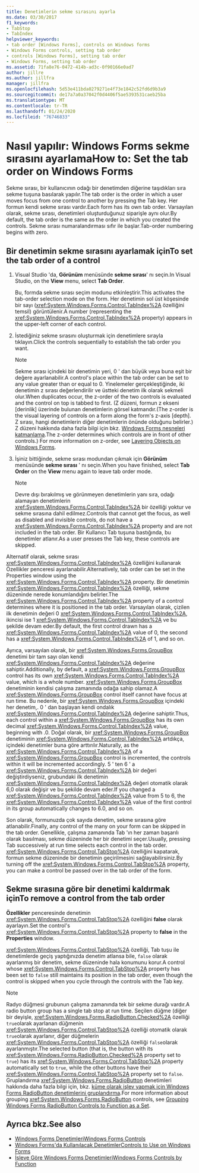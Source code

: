 ```yaml
---
title: Denetimlerin sekme sırasını ayarla
ms.date: 03/30/2017
f1_keywords:
- TabStop
- TabIndex
helpviewer_keywords:
- tab order [Windows Forms], controls on Windows forms
- Windows Forms controls, setting tab order
- controls [Windows Forms], setting tab order
- Windows Forms, setting tab order
ms.assetid: 71fa8e76-0472-414b-ad3c-0f90166e0ad7
author: jillre
ms.author: jillfra
manager: jillfra
ms.openlocfilehash: 5d53e411bda0279271e4f73e1842c52fd6d9b3a9
ms.sourcegitcommit: de17a7a0a37042f0d4406f5ae5393531caeb25ba
ms.translationtype: MT
ms.contentlocale: tr-TR
ms.lasthandoff: 01/24/2020
ms.locfileid: "76746833"
---
```

# <a name="how-to-set-the-tab-order-on-windows-forms"></a><span data-ttu-id="c88d9-102">Nasıl yapılır: Windows Forms sekme sırasını ayarlama</span><span class="sxs-lookup"><span data-stu-id="c88d9-102">How to: Set the tab order on Windows Forms</span></span>

<span data-ttu-id="c88d9-103">Sekme sırası, bir kullanıcının odağı bir denetimden diğerine taşıdıkları sıra sekme tuşuna basılarak yapılır.</span><span class="sxs-lookup"><span data-stu-id="c88d9-103">The tab order is the order in which a user moves focus from one control to another by pressing the Tab key.</span></span> <span data-ttu-id="c88d9-104">Her formun kendi sekme sırası vardır.</span><span class="sxs-lookup"><span data-stu-id="c88d9-104">Each form has its own tab order.</span></span> <span data-ttu-id="c88d9-105">Varsayılan olarak, sekme sırası, denetimleri oluşturduğunuz siparişle aynı olur.</span><span class="sxs-lookup"><span data-stu-id="c88d9-105">By default, the tab order is the same as the order in which you created the controls.</span></span> <span data-ttu-id="c88d9-106">Sekme sırası numaralandırması sıfır ile başlar.</span><span class="sxs-lookup"><span data-stu-id="c88d9-106">Tab-order numbering begins with zero.</span></span>

## <a name="to-set-the-tab-order-of-a-control"></a><span data-ttu-id="c88d9-107">Bir denetimin sekme sırasını ayarlamak için</span><span class="sxs-lookup"><span data-stu-id="c88d9-107">To set the tab order of a control</span></span>

1. <span data-ttu-id="c88d9-108">Visual Studio 'da, **Görünüm** menüsünde **sekme sırası**' nı seçin.</span><span class="sxs-lookup"><span data-stu-id="c88d9-108">In Visual Studio, on the **View** menu, select **Tab Order**.</span></span>

   <span data-ttu-id="c88d9-109">Bu, formda sekme sırası seçim modunu etkinleştirir.</span><span class="sxs-lookup"><span data-stu-id="c88d9-109">This activates the tab-order selection mode on the form.</span></span> <span data-ttu-id="c88d9-110">Her denetimin sol üst köşesinde bir sayı (<xref:System.Windows.Forms.Control.TabIndex%2A> özelliğini temsil) görüntülenir.</span><span class="sxs-lookup"><span data-stu-id="c88d9-110">A number (representing the <xref:System.Windows.Forms.Control.TabIndex%2A> property) appears in the upper-left corner of each control.</span></span>

2. <span data-ttu-id="c88d9-111">İstediğiniz sekme sırasını oluşturmak için denetimlere sırayla tıklayın.</span><span class="sxs-lookup"><span data-stu-id="c88d9-111">Click the controls sequentially to establish the tab order you want.</span></span>

   > [!NOTE]
   > <span data-ttu-id="c88d9-112">Sekme sırası içindeki bir denetimin yeri, 0 ' dan büyük veya buna eşit bir değere ayarlanabilir.</span><span class="sxs-lookup"><span data-stu-id="c88d9-112">A control's place within the tab order can be set to any value greater than or equal to 0.</span></span> <span data-ttu-id="c88d9-113">Yinelemeler gerçekleştiğinde, iki denetimin z sırası değerlendirilir ve üstteki denetim ilk olarak sekmeli olur.</span><span class="sxs-lookup"><span data-stu-id="c88d9-113">When duplicates occur, the z-order of the two controls is evaluated and the control on top is tabbed to first.</span></span> <span data-ttu-id="c88d9-114">(Z düzeni, formun z ekseni [derinlik] üzerinde bulunan denetimlerin görsel katmandır.</span><span class="sxs-lookup"><span data-stu-id="c88d9-114">(The z-order is the visual layering of controls on a form along the form's z-axis [depth].</span></span> <span data-ttu-id="c88d9-115">Z sırası, hangi denetimlerin diğer denetimlerin önünde olduğunu belirler.) Z düzeni hakkında daha fazla bilgi için bkz. [Windows Forms nesneleri katmanlama](how-to-layer-objects-on-windows-forms.md).</span><span class="sxs-lookup"><span data-stu-id="c88d9-115">The z-order determines which controls are in front of other controls.) For more information on z-order, see [Layering Objects on Windows Forms](how-to-layer-objects-on-windows-forms.md).</span></span>

3. <span data-ttu-id="c88d9-116">İşiniz bittiğinde, sekme sırası modundan çıkmak için **Görünüm** menüsünde **sekme sırası** ' nı seçin.</span><span class="sxs-lookup"><span data-stu-id="c88d9-116">When you have finished, select **Tab Order** on the **View** menu again to leave tab order mode.</span></span>

   > [!NOTE]
   > <span data-ttu-id="c88d9-117">Devre dışı bırakılmış ve görünmeyen denetimlerin yanı sıra, odağı alamayan denetimlerin <xref:System.Windows.Forms.Control.TabIndex%2A> bir özelliği yoktur ve sekme sırasına dahil edilmez.</span><span class="sxs-lookup"><span data-stu-id="c88d9-117">Controls that cannot get the focus, as well as disabled and invisible controls, do not have a <xref:System.Windows.Forms.Control.TabIndex%2A> property and are not included in the tab order.</span></span> <span data-ttu-id="c88d9-118">Bir Kullanıcı Tab tuşuna bastığında, bu denetimler atlanır.</span><span class="sxs-lookup"><span data-stu-id="c88d9-118">As a user presses the Tab key, these controls are skipped.</span></span>

<span data-ttu-id="c88d9-119">Alternatif olarak, sekme sırası <xref:System.Windows.Forms.Control.TabIndex%2A> özelliğini kullanarak Özellikler penceresi ayarlanabilir.</span><span class="sxs-lookup"><span data-stu-id="c88d9-119">Alternatively, tab order can be set in the Properties window using the <xref:System.Windows.Forms.Control.TabIndex%2A> property.</span></span> <span data-ttu-id="c88d9-120">Bir denetimin <xref:System.Windows.Forms.Control.TabIndex%2A> özelliği, sekme düzeninde nerede konumlandığını belirler.</span><span class="sxs-lookup"><span data-stu-id="c88d9-120">The <xref:System.Windows.Forms.Control.TabIndex%2A> property of a control determines where it is positioned in the tab order.</span></span> <span data-ttu-id="c88d9-121">Varsayılan olarak, çizilen ilk denetimin değeri 0 <xref:System.Windows.Forms.Control.TabIndex%2A>, ikincisi ise 1 <xref:System.Windows.Forms.Control.TabIndex%2A> ve bu şekilde devam eder.</span><span class="sxs-lookup"><span data-stu-id="c88d9-121">By default, the first control drawn has a <xref:System.Windows.Forms.Control.TabIndex%2A> value of 0, the second has a <xref:System.Windows.Forms.Control.TabIndex%2A> of 1, and so on.</span></span>

<span data-ttu-id="c88d9-122">Ayrıca, varsayılan olarak, bir <xref:System.Windows.Forms.GroupBox> denetimi bir tam sayı olan kendi <xref:System.Windows.Forms.Control.TabIndex%2A> değerine sahiptir.</span><span class="sxs-lookup"><span data-stu-id="c88d9-122">Additionally, by default, a <xref:System.Windows.Forms.GroupBox> control has its own <xref:System.Windows.Forms.Control.TabIndex%2A> value, which is a whole number.</span></span> <span data-ttu-id="c88d9-123"><xref:System.Windows.Forms.GroupBox> denetiminin kendisi çalışma zamanında odağa sahip olamaz.</span><span class="sxs-lookup"><span data-stu-id="c88d9-123">A <xref:System.Windows.Forms.GroupBox> control itself cannot have focus at run time.</span></span> <span data-ttu-id="c88d9-124">Bu nedenle, bir <xref:System.Windows.Forms.GroupBox> içindeki her denetim,. 0 ' dan başlayan kendi ondalık <xref:System.Windows.Forms.Control.TabIndex%2A> değerine sahiptir.</span><span class="sxs-lookup"><span data-stu-id="c88d9-124">Thus, each control within a <xref:System.Windows.Forms.GroupBox> has its own decimal <xref:System.Windows.Forms.Control.TabIndex%2A> value, beginning with .0.</span></span> <span data-ttu-id="c88d9-125">Doğal olarak, bir <xref:System.Windows.Forms.GroupBox> denetiminin <xref:System.Windows.Forms.Control.TabIndex%2A> artdıkça, içindeki denetimler buna göre arttırılır.</span><span class="sxs-lookup"><span data-stu-id="c88d9-125">Naturally, as the <xref:System.Windows.Forms.Control.TabIndex%2A> of a <xref:System.Windows.Forms.GroupBox> control is incremented, the controls within it will be incremented accordingly.</span></span> <span data-ttu-id="c88d9-126">5 ' ten 6 ' a <xref:System.Windows.Forms.Control.TabIndex%2A> bir değeri değiştirdiyseniz, grubundaki ilk denetimin <xref:System.Windows.Forms.Control.TabIndex%2A> değeri otomatik olarak 6,0 olarak değişir ve bu şekilde devam eder.</span><span class="sxs-lookup"><span data-stu-id="c88d9-126">If you changed a <xref:System.Windows.Forms.Control.TabIndex%2A> value from 5 to 6, the <xref:System.Windows.Forms.Control.TabIndex%2A> value of the first control in its group automatically changes to 6.0, and so on.</span></span>

<span data-ttu-id="c88d9-127">Son olarak, formunuzda çok sayıda denetim, sekme sırasına göre atlanabilir.</span><span class="sxs-lookup"><span data-stu-id="c88d9-127">Finally, any control of the many on your form can be skipped in the tab order.</span></span> <span data-ttu-id="c88d9-128">Genellikle, çalışma zamanında Tab 'ın her zaman başarılı olarak basılması, sekme düzeninde her bir denetimi seçer.</span><span class="sxs-lookup"><span data-stu-id="c88d9-128">Usually, pressing Tab successively at run time selects each control in the tab order.</span></span> <span data-ttu-id="c88d9-129"><xref:System.Windows.Forms.Control.TabStop%2A> özelliğini kapatarak, formun sekme düzeninde bir denetimin geçirilmesini sağlayabilirsiniz.</span><span class="sxs-lookup"><span data-stu-id="c88d9-129">By turning off the <xref:System.Windows.Forms.Control.TabStop%2A> property, you can make a control be passed over in the tab order of the form.</span></span>

## <a name="to-remove-a-control-from-the-tab-order"></a><span data-ttu-id="c88d9-130">Sekme sırasına göre bir denetimi kaldırmak için</span><span class="sxs-lookup"><span data-stu-id="c88d9-130">To remove a control from the tab order</span></span>

<span data-ttu-id="c88d9-131">**Özellikler** penceresinde denetimin <xref:System.Windows.Forms.Control.TabStop%2A> özelliğini **false** olarak ayarlayın.</span><span class="sxs-lookup"><span data-stu-id="c88d9-131">Set the control's <xref:System.Windows.Forms.Control.TabStop%2A> property to **false** in the **Properties** window.</span></span>

<span data-ttu-id="c88d9-132"><xref:System.Windows.Forms.Control.TabStop%2A> özelliği, Tab tuşu ile denetimlerde geçiş yaptığınızda denetim atlansa bile, `false` olarak ayarlanmış bir denetim, sekme düzeninde hala konumunu korur.</span><span class="sxs-lookup"><span data-stu-id="c88d9-132">A control whose <xref:System.Windows.Forms.Control.TabStop%2A> property has been set to `false` still maintains its position in the tab order, even though the control is skipped when you cycle through the controls with the Tab key.</span></span>

> [!NOTE]
> <span data-ttu-id="c88d9-133">Radyo düğmesi grubunun çalışma zamanında tek bir sekme durağı vardır.</span><span class="sxs-lookup"><span data-stu-id="c88d9-133">A radio button group has a single tab stop at run time.</span></span> <span data-ttu-id="c88d9-134">Seçilen düğme (diğer bir deyişle, <xref:System.Windows.Forms.RadioButton.Checked%2A> özelliği `true`olarak ayarlanan düğmenin <xref:System.Windows.Forms.Control.TabStop%2A> özelliği otomatik olarak `true`olarak ayarlanır, diğer düğmelerin <xref:System.Windows.Forms.Control.TabStop%2A> özelliği `false`olarak ayarlanmıştır.</span><span class="sxs-lookup"><span data-stu-id="c88d9-134">The selected button (that is, the button with its <xref:System.Windows.Forms.RadioButton.Checked%2A> property set to `true`) has its <xref:System.Windows.Forms.Control.TabStop%2A> property automatically set to `true`, while the other buttons have their <xref:System.Windows.Forms.Control.TabStop%2A> property set to `false`.</span></span> <span data-ttu-id="c88d9-135">Gruplandırma <xref:System.Windows.Forms.RadioButton> denetimleri hakkında daha fazla bilgi için, bkz. [küme olarak işlev yapmak için Windows Forms RadioButton denetimlerini gruplandırma](how-to-group-windows-forms-radiobutton-controls-to-function-as-a-set.md).</span><span class="sxs-lookup"><span data-stu-id="c88d9-135">For more information about grouping <xref:System.Windows.Forms.RadioButton> controls, see [Grouping Windows Forms RadioButton Controls to Function as a Set](how-to-group-windows-forms-radiobutton-controls-to-function-as-a-set.md).</span></span>

## <a name="see-also"></a><span data-ttu-id="c88d9-136">Ayrıca bkz.</span><span class="sxs-lookup"><span data-stu-id="c88d9-136">See also</span></span>

- [<span data-ttu-id="c88d9-137">Windows Forms Denetimleri</span><span class="sxs-lookup"><span data-stu-id="c88d9-137">Windows Forms Controls</span></span>](index.md)
- [<span data-ttu-id="c88d9-138">Windows Forms'da Kullanılacak Denetimler</span><span class="sxs-lookup"><span data-stu-id="c88d9-138">Controls to Use on Windows Forms</span></span>](controls-to-use-on-windows-forms.md)
- [<span data-ttu-id="c88d9-139">İşleve Göre Windows Forms Denetimleri</span><span class="sxs-lookup"><span data-stu-id="c88d9-139">Windows Forms Controls by Function</span></span>](windows-forms-controls-by-function.md)
